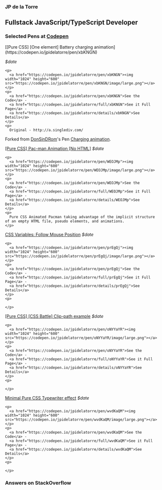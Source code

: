 ### JP de la Torre

## Fullstack JavaScript/TypeScript Developer


### Selected Pens at [Codepen](https://codepen.io/jpidelatorre)

<!-- CODEPEN:START -->[[Pure CSS] [One element] Battery charging animation](https://codepen.io/jpidelatorre/pen/xbKNGN)
_$date_

    
    <p>
      <a href="https://codepen.io/jpidelatorre/pen/xbKNGN"><img width="1024" height="600" src="https://codepen.io/jpidelatorre/pen/xbKNGN/image/large.png"></a>
    </p>
    <p>
      <a href="https://codepen.io/jpidelatorre/pen/xbKNGN">See the Code</a> -
      <a href="https://codepen.io/jpidelatorre/full/xbKNGN">See it Full Page</a> -
      <a href="https://codepen.io/jpidelatorre/details/xbKNGN">See Details</a>
    </p>
    <p>
      Original - http://a.singlediv.com/


Forked from [DonSinDRom](http://codepen.io/DonSinDRom/)&#39;s Pen [Charging animation](http://codepen.io/DonSinDRom/pen/KIcsF/).
    </p>
    
  [[Pure CSS] Pac-man Animation [No HTML]](https://codepen.io/jpidelatorre/pen/WEOJMp)
_$date_

    
    <p>
      <a href="https://codepen.io/jpidelatorre/pen/WEOJMp"><img width="1024" height="600" src="https://codepen.io/jpidelatorre/pen/WEOJMp/image/large.png"></a>
    </p>
    <p>
      <a href="https://codepen.io/jpidelatorre/pen/WEOJMp">See the Code</a> -
      <a href="https://codepen.io/jpidelatorre/full/WEOJMp">See it Full Page</a> -
      <a href="https://codepen.io/jpidelatorre/details/WEOJMp">See Details</a>
    </p>
    <p>
      Pure CSS Animated Pacman taking advantage of the implicit structure of an empty HTML file, pseudo elements, and animations.
    </p>
    
  [CSS  Variables: Follow Mouse Position](https://codepen.io/jpidelatorre/pen/prEgQj)
_$date_

    
    <p>
      <a href="https://codepen.io/jpidelatorre/pen/prEgQj"><img width="1024" height="600" src="https://codepen.io/jpidelatorre/pen/prEgQj/image/large.png"></a>
    </p>
    <p>
      <a href="https://codepen.io/jpidelatorre/pen/prEgQj">See the Code</a> -
      <a href="https://codepen.io/jpidelatorre/full/prEgQj">See it Full Page</a> -
      <a href="https://codepen.io/jpidelatorre/details/prEgQj">See Details</a>
    </p>
    <p>
      
    </p>
    
  [[Pure CSS] [CSS Battle] Clip-path example](https://codepen.io/jpidelatorre/pen/oNYYaYR)
_$date_

    
    <p>
      <a href="https://codepen.io/jpidelatorre/pen/oNYYaYR"><img width="1024" height="600" src="https://codepen.io/jpidelatorre/pen/oNYYaYR/image/large.png"></a>
    </p>
    <p>
      <a href="https://codepen.io/jpidelatorre/pen/oNYYaYR">See the Code</a> -
      <a href="https://codepen.io/jpidelatorre/full/oNYYaYR">See it Full Page</a> -
      <a href="https://codepen.io/jpidelatorre/details/oNYYaYR">See Details</a>
    </p>
    <p>
      
    </p>
    
  [Minimal Pure CSS Typewriter effect](https://codepen.io/jpidelatorre/pen/wvdKaQM)
_$date_

    
    <p>
      <a href="https://codepen.io/jpidelatorre/pen/wvdKaQM"><img width="1024" height="600" src="https://codepen.io/jpidelatorre/pen/wvdKaQM/image/large.png"></a>
    </p>
    <p>
      <a href="https://codepen.io/jpidelatorre/pen/wvdKaQM">See the Code</a> -
      <a href="https://codepen.io/jpidelatorre/full/wvdKaQM">See it Full Page</a> -
      <a href="https://codepen.io/jpidelatorre/details/wvdKaQM">See Details</a>
    </p>
    <p>
      
    </p>
    
  <!-- CODEPEN:END -->

### Answers on StackOverflow

<!-- STACKOVERFLOW:START -->

<!-- STACKOVERFLOW:END -->

<!-- 
TODO
- Create own workflow actions
  - RSS with extra properties
  - Formatted technologies icons
  - ASCII banners
 -->
